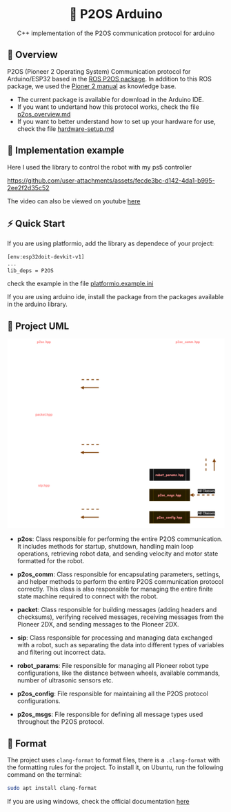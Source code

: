 
<h1 align="center">🔗 P2OS  Arduino</h1>
<p align="center">C++ implementation of the P2OS communication protocol for arduino</p>

## 🎈 Overview

P2OS (Pioneer 2 Operating System) Communication protocol for Arduino/ESP32 based in the [ROS P2OS package](https://github.com/allenh1/p2os). In addition to this ROS package, we used the [Pioner 2 manual](https://www.iri.upc.edu/groups/lrobots/private/Pioneer2/AT_DISK1/DOCUMENTS/p2opman9.pdf) as knowledge base.

- The current package is available for download in the Arduino IDE.
- If you want to undertand how this protocol works, check the file [p2os_overview.md](./p2os_overview.md)
- If you want to better understand how to set up your hardware for use, check the file [hardware-setup.md](./hardware_setup.md)

## 🚀 Implementation example

Here I used the library to control the robot with my ps5 controller

https://github.com/user-attachments/assets/fecde3bc-d142-4da1-b995-2ee2f2d35c52

The video can also be viewed on youtube [here](https://www.youtube.com/watch?v=dj5ICpfwBbw)

## ⚡ Quick Start

If you are using platformio, add the library as dependece of your project:

```
[env:esp32doit-devkit-v1]
...
lib_deps = P2OS
```

check the example in the file [platformio.example.ini](./platformio.example.ini)

If you are using arduino ide, install the package from the packages available in the arduino library.

## 🧩 Project UML

![P2OS Arduino UML](./docs/diagramas-test_setup-pioneer_2dx_interface-p2os_comm-Complete.drawio.png)

- **p2os**: Class responsible for performing the entire P2OS communication. It includes methods for startup, shutdown, handling main loop operations, retrieving robot data, and sending velocity and motor state formatted for the robot.

- **p2os_comm**: Class responsible for encapsulating parameters, settings, and helper methods to perform the entire P2OS communication protocol correctly. This class is also responsible for managing the entire finite state machine required to connect with the robot.

- **packet**: Class responsible for building messages (adding headers and checksums), verifying received messages, receiving messages from the Pioneer 2DX, and sending messages to the Pioneer 2DX.

- **sip**: Class responsible for processing and managing data exchanged with a robot, such as separating the data into different types of variables and filtering out incorrect data.

- **robot_params**: File responsible for managing all Pioneer robot type configurations, like the distance between wheels, available commands, number of ultrasonic sensors etc.

- **p2os_config**: File responsible for maintaining all the P2OS protocol configurations.

- **p2os_msgs**: File responsible for defining all message types used throughout the P2OS protocol.

## 🎨 Format

The project uses `clang-format` to format files, there is a `.clang-format` with the formatting rules for the project. To install it, on Ubuntu, run the following command on the terminal:

```bash
sudo apt install clang-format
```

If you are using windows, check the official documentation [here](https://clang.llvm.org/get_started.html)